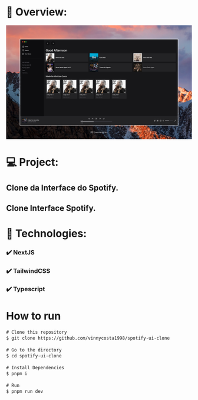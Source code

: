 # 📸 Overview:

![](.github/photo1.png)

# 💻 Project:

## Clone da Interface do Spotify.

## Clone Interface Spotify.

# 🚀 Technologies:

### ✔️ NextJS
### ✔️ TailwindCSS
### ✔️ Typescript

# How to run

```
# Clone this repository
$ git clone https://github.com/vinnycosta1998/spotify-ui-clone

# Go to the directory
$ cd spotify-ui-clone

# Install Dependencies
$ pnpm i 

# Run 
$ pnpm run dev
```